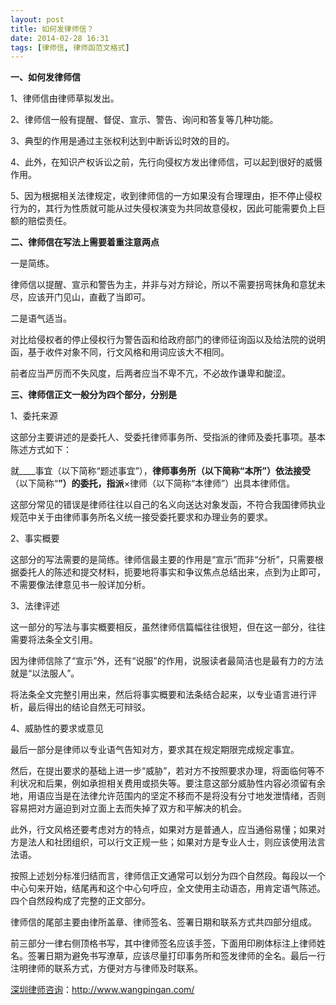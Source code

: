 ```yaml
---
layout: post
title: 如何发律师信？
date: 2014-02-28 16:31
tags: [律师信, 律师函范文格式]
---
```

<strong>一、如何发律师信</strong>

1、律师信由律师草拟发出。

2、律师信一般有提醒、督促、宣示、警告、询问和答复等几种功能。

3、典型的作用是通过主张权利达到中断诉讼时效的目的。

4、此外，在知识产权诉讼之前，先行向侵权方发出律师信，可以起到很好的威慑作用。

5、因为根据相关法律规定，收到律师信的一方如果没有合理理由，拒不停止侵权行为的，其行为性质就可能从过失侵权演变为共同故意侵权，因此可能需要负上巨额的赔偿责任。

<strong>二、律师信在写法上需要着重注意两点</strong>

一是简练。

律师信以提醒、宣示和警告为主，并非与对方辩论，所以不需要拐弯抹角和意犹未尽，应该开门见山，直截了当即可。

二是语气适当。

对比给侵权者的停止侵权行为警告函和给政府部门的律师征询函以及给法院的说明函，基于收件对象不同，行文风格和用词应该大不相同。

前者应当严厉而不失风度，后两者应当不卑不亢，不必故作谦卑和酸涩。

<strong>三、律师信正文一般分为四个部分，分别是</strong>

1、委托来源

这部分主要讲述的是委托人、受委托律师事务所、受指派的律师及委托事项。基本陈述方式如下：

就____事宜（以下简称“题述事宜”），__律师事务所（以下简称“本所”）依法接受__（以下简称“__”）的委托，指派__×律师（以下简称“本律师”）出具本律师信。

这部分常见的错误是律师往往以自己的名义向送达对象发函，不符合我国律师执业规范中关于由律师事务所名义统一接受委托要求和办理业务的要求。

2、事实概要

这部分的写法需要的是简练。律师信最主要的作用是“宣示”而非“分析”，只需要根据委托人的陈述和提交材料，扼要地将事实和争议焦点总结出来，点到为止即可，不需要像法律意见书一般详加分析。

3、法律评述

这一部分的写法与事实概要相反，虽然律师信篇幅往往很短，但在这一部分，往往需要将法条全文引用。

因为律师信除了“宣示”外，还有“说服”的作用，说服读者最简洁也是最有力的方法就是“以法服人”。

将法条全文完整引用出来，然后将事实概要和法条结合起来，以专业语言进行评析，最后得出的结论自然无可辩驳。

4、威胁性的要求或意见

最后一部分是律师以专业语气告知对方，要求其在规定期限完成规定事宜。

然后，在提出要求的基础上进一步“威胁”，若对方不按照要求办理，将面临何等不利状况和后果，例如承担相关费用或损失等。要注意这部分威胁性内容必须留有余地，用语应当是在法律允许范围内的坚定不移而不是将没有分寸地发泄情绪，否则容易把对方逼迫到对立面上去而失掉了双方和平解决的机会。

此外，行文风格还要考虑对方的特点，如果对方是普通人，应当通俗易懂；如果对方是法人和社团组织，可以行文正规一些；如果对方是专业人士，则应该使用法言法语。

按照上述划分标准归结而言，律师信正文通常可以划分为四个自然段。每段以一个中心句来开始，结尾再和这个中心句呼应，全文使用主动语态，用肯定语气陈述。四个自然段构成了完整的正文部分。

律师信的尾部主要由律所盖章、律师签名、签署日期和联系方式共四部分组成。

前三部分一律右侧顶格书写，其中律师签名应该手签，下面用印刷体标注上律师姓名。签署日期为避免书写潦草，应该尽量打印事务所和签发律师的全名。最后一行注明律师的联系方式，方便对方与律师及时联系。

<a href="http://www.wangpingan.com/">深圳律师咨询</a>：<a href="http://www.wangpingan.com/">http://www.wangpingan.com/</a>

